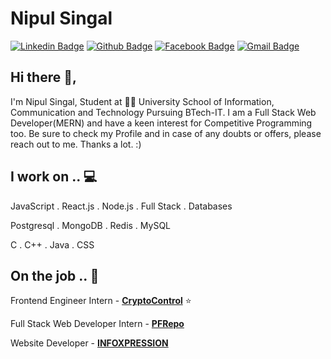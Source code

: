 # Nipul Singal
[![Linkedin Badge](https://img.shields.io/badge/-NipulSingal-blue?style=flat-square&logo=Linkedin&logoColor=white&link=https://www.linkedin.com/in/nipulsingal/)](https://www.linkedin.com/in/nipulsingal/) [![Github Badge](http://img.shields.io/badge/-@NipulSingal-black?style=flat-square&logo=Github&logoColor=white&link=https://github.com/NipulSingal)](https://github.com/NipulSingal)  [![Facebook Badge](https://img.shields.io/badge/-NipulSingal-3D5B99?style=flat-square&labelColor=black&logo=Facebook&link=https://www.facebook.com/nipul.singal.7)](https://www.facebook.com/nipul.singal.7)
[![Gmail Badge](https://img.shields.io/badge/-NipulSingal-c14438?style=flat-square&logo=Gmail&logoColor=white&link=mailto:nipul00rock@gmail.com)](mailto:nipul00rock@gmail.com)


## Hi there 👋,           
I'm Nipul Singal, Student at 👨‍💻 University School of Information, Communication and Technology Pursuing BTech-IT. I am a Full Stack Web Developer(MERN) and have a keen interest for Competitive Programming too. Be sure to check my Profile and in case of any doubts or offers, please reach out to me. Thanks a lot. :)


<!-- section - skills -->

## I work on .. 💻

JavaScript . React.js . Node.js . Full Stack . Databases

Postgresql . MongoDB . Redis . MySQL

C . C++ . Java . CSS



## On the job .. 💯

Frontend Engineer Intern - [**CryptoControl**](https://www.linkedin.com/company/cryptocontrol/)  ⭐

Full Stack Web Developer Intern - [**PFRepo**](https://pfrepo.me)

Website Developer - [**INFOXPRESSION**](https://infoxpression.in)


<!-- section - job details -->
<!--
**NipulSingal/NipulSingal** is a ✨ _special_ ✨ repository because its `README.md` (this file) appears on your GitHub profile.

Here are some ideas to get you started:

- 🔭 I’m currently working on ...
- 🌱 I’m currently learning ...
- 👯 I’m looking to collaborate on ...
- 🤔 I’m looking for help with ...
- 💬 Ask me about ...
- 📫 How to reach me: ...
- 😄 Pronouns: ...
- ⚡ Fun fact: ...
-->
